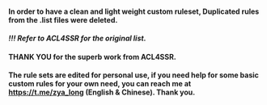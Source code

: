 #### In order to have a clean and light weight custom ruleset, Duplicated rules from the .list files were deleted.

#### ***!!! Refer to ACL4SSR for the original list.***
#### THANK YOU for the superb work from ACL4SSR.


#### The rule sets are edited for personal use, if you need help for some basic custom rules for your own need, you can reach me at https://t.me/zya_long (English & Chinese). Thank you.
